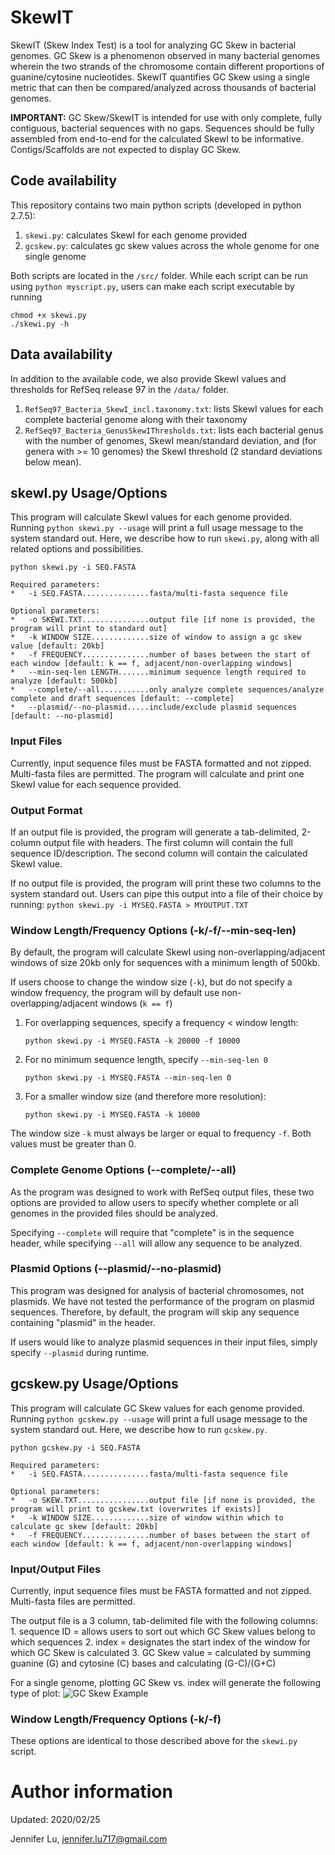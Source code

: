 # SkewIT
SkewIT (Skew Index Test) is a tool for analyzing GC Skew in bacterial genomes. GC Skew is a phenomenon observed in many bacterial genomes wherein the two strands of the chromosome contain different proportions of guanine/cytosine nucleotides. SkewIT quantifies GC Skew using a single metric that can then be compared/analyzed across thousands of bacterial genomes.

**IMPORTANT:** GC Skew/SkewIT is intended for use with only complete, fully contiguous, bacterial sequences with no gaps. Sequences should be fully assembled from end-to-end for the calculated SkewI to be informative. Contigs/Scaffolds are not expected to display GC Skew. 

## Code availability 
This repository contains two main python scripts (developed in python 2.7.5):
1. `skewi.py`: calculates SkewI for each genome provided
2. `gcskew.py`: calculates gc skew values across the whole genome for one single genome

Both scripts are located in the `/src/` folder. While each script can be run using `python myscript.py`, users can make each script executable by running
 
    chmod +x skewi.py 
    ./skewi.py -h

## Data availability
In addition to the available code, we also provide SkewI values and thresholds for RefSeq release 97 in the `/data/` folder.
1. `RefSeq97_Bacteria_SkewI_incl.taxonomy.txt`: lists SkewI values for each complete bacterial genome along with their taxonomy 
2. `RefSeq97_Bacteria_GenusSkewIThresholds.txt`: lists each bacterial genus with the number of genomes, SkewI mean/standard deviation, and (for genera with >= 10 genomes) the SkewI threshold (2 standard deviations below mean). 

## skewI.py Usage/Options
This program will calculate SkewI values for each genome provided. Running `python skewi.py --usage` will print a full usage message to the system standard out. 
Here, we describe how to run `skewi.py`, along with all related options and possibilities. 

    python skewi.py -i SEQ.FASTA

    Required parameters:
    *   -i SEQ.FASTA...............fasta/multi-fasta sequence file
   
    Optional parameters:
    *   -o SKEWI.TXT...............output file [if none is provided, the program will print to standard out]
    *   -k WINDOW SIZE.............size of window to assign a gc skew value [default: 20kb] 
    *   -f FREQUENCY...............number of bases between the start of each window [default: k == f, adjacent/non-overlapping windows]
    *   --min-seq-len LENGTH.......minimum sequence length required to analyze [default: 500kb]
    *   --complete/--all...........only analyze complete sequences/analyze complete and draft sequences [default: --complete]
    *   --plasmid/--no-plasmid.....include/exclude plasmid sequences [default: --no-plasmid]

### Input Files

Currently, input sequence files must be FASTA formatted and not zipped. Multi-fasta files are permitted. The program will calculate and print one SkewI value for each sequence provided. 

### Output Format

If an output file is provided, the program will generate a tab-delimited, 2-column output file with headers. The first column will contain the full sequence ID/description. The second column will contain the calculated SkewI value. 

If no output file is provided, the program will print these two columns to the system standard out. Users can pipe this output into a file of their choice by running:
        `python skewi.py -i MYSEQ.FASTA > MYOUTPUT.TXT`


### Window Length/Frequency Options (-k/-f/--min-seq-len)
    
By default, the program will calculate SkewI using non-overlapping/adjacent windows of size 20kb only for sequences with a minimum length of 500kb. 

If users choose to change the window size (`-k`), but do not specify a window frequency, the program will by default use non-overlapping/adjacent windows (`k == f`) 

1. For overlapping sequences, specify a frequency < window length:
        
    `python skewi.py -i MYSEQ.FASTA -k 20000 -f 10000`

2. For no minimum sequence length, specify `--min-seq-len 0`
    
    `python skewi.py -i MYSEQ.FASTA --min-seq-len 0`

3. For a smaller window size (and therefore more resolution):
        
    `python skewi.py -i MYSEQ.FASTA -k 10000` 
    
The window size `-k` must always be larger or equal to frequency `-f`. Both values must be greater than 0. 
    

### Complete Genome Options (--complete/--all)
As the program was designed to work with RefSeq output files, these two options are provided to allow users to specify whether complete or all genomes in the provided files should be analyzed.

Specifying `--complete` will require that "complete" is in the sequence header, while specifying `--all` will allow any sequence to be analyzed. 
    


### Plasmid Options (--plasmid/--no-plasmid)
This program was designed for analysis of bacterial chromosomes, not plasmids. We have not tested the performance of the program on plasmid sequences. Therefore, by default, the program will skip any sequence containing "plasmid" in the header. 

If users would like to analyze plasmid sequences in their input files, simply specify `--plasmid` during runtime. 

## gcskew.py Usage/Options
This program will calculate GC Skew values for each genome provided. Running `python gcskew.py --usage` will print a full usage message to the system standard out. 
Here, we describe how to run `gcskew.py`. 

    python gcskew.py -i SEQ.FASTA

    Required parameters:
    *   -i SEQ.FASTA...............fasta/multi-fasta sequence file
   
    Optional parameters:
    *   -o SKEW.TXT................output file [if none is provided, the program will print to gcskew.txt (overwrites if exists)] 
    *   -k WINDOW SIZE.............size of window within which to calculate gc skew [default: 20kb] 
    *   -f FREQUENCY...............number of bases between the start of each window [default: k == f, adjacent/non-overlapping windows]

### Input/Output Files

Currently, input sequence files must be FASTA formatted and not zipped. Multi-fasta files are permitted. 

The output file is a 3 column, tab-delimited file with the following columns: 
    1. sequence ID = allows users to sort out which GC Skew values belong to which sequences
    2. index = designates the start index of the window for which GC Skew is calculated
    3. GC Skew value = calculated by summing guanine (G) and cytosine (C) bases and calculating (G-C)/(G+C)

For a single genome, plotting GC Skew vs. index will generate the following type of plot: 
![GC Skew Example](https://github.com/jennifer.lu717/SkewIT/example_gcskew.png)

### Window Length/Frequency Options (-k/-f)

These options are identical to those described above for the `skewi.py` script.   

# Author information
Updated: 2020/02/25 

Jennifer Lu, jennifer.lu717@gmail.com 
